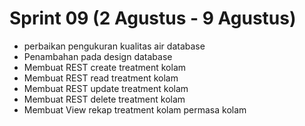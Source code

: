 # Sprint 09 (2 Agustus - 9 Agustus)

- perbaikan pengukuran kualitas air database
- Penambahan pada design database 
- Membuat REST create treatment kolam
- Membuat REST read treatment kolam 
- Membuat REST update treatment kolam
- Membuat REST delete treatment kolam
- Membuat View rekap treatment kolam permasa kolam

